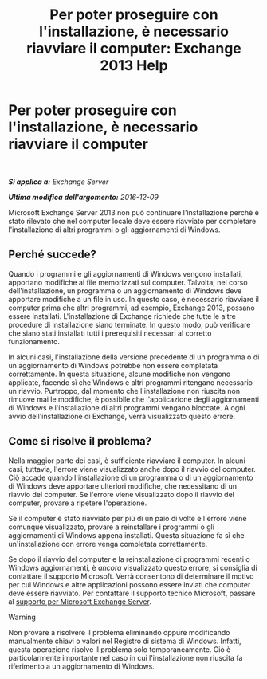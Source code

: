 ﻿---
title: "Per poter proseguire con l'installazione, è necessario riavviare il computer: Exchange 2013 Help"
TOCTitle: Per poter proseguire con l'installazione, è necessario riavviare il computer
ms:assetid: d5c73280-4e54-473a-b328-9673af11e2c0
ms:mtpsurl: https://technet.microsoft.com/it-it/library/ms.exch.setupreadiness.rebootpending(v=EXCHG.150)
ms:contentKeyID: 50481776
ms.date: 05/22/2018
mtps_version: v=EXCHG.150
ms.translationtype: MT
---

# Per poter proseguire con l'installazione, è necessario riavviare il computer

 

_**Si applica a:** Exchange Server_

_**Ultima modifica dell'argomento:** 2016-12-09_

Microsoft Exchange Server 2013 non può continuare l'installazione perché è stato rilevato che nel computer locale deve essere riavviato per completare l'installazione di altri programmi o gli aggiornamenti di Windows.

## Perché succede?

Quando i programmi e gli aggiornamenti di Windows vengono installati, apportano modifiche ai file memorizzati sul computer. Talvolta, nel corso dell'installazione, un programma o un aggiornamento di Windows deve apportare modifiche a un file in uso. In questo caso, è necessario riavviare il computer prima che altri programmi, ad esempio, Exchange 2013, possano essere installati. L'installazione di Exchange richiede che tutte le altre procedure di installazione siano terminate. In questo modo, può verificare che siano stati installati tutti i prerequisiti necessari al corretto funzionamento.

In alcuni casi, l'installazione della versione precedente di un programma o di un aggiornamento di Windows potrebbe non essere completata correttamente. In questa situazione, alcune modifiche non vengono applicate, facendo sì che Windows e altri programmi ritengano necessario un riavvio. Purtroppo, dal momento che l'installazione non riuscita non rimuove mai le modifiche, è possibile che l'applicazione degli aggiornamenti di Windows e l'installazione di altri programmi vengano bloccate. A ogni avvio dell'installazione di Exchange, verrà visualizzato questo errore.

## Come si risolve il problema?

Nella maggior parte dei casi, è sufficiente riavviare il computer. In alcuni casi, tuttavia, l'errore viene visualizzato anche dopo il riavvio del computer. Ciò accade quando l'installazione di un programma o di un aggiornamento di Windows deve apportare ulteriori modifiche, che necessitano di un riavvio del computer. Se l'errore viene visualizzato dopo il riavvio del computer, provare a ripetere l'operazione.

Se il computer è stato riavviato per più di un paio di volte e l'errore viene comunque visualizzato, provare a reinstallare i programmi o gli aggiornamenti di Windows appena installati. Questa situazione fa sì che un'installazione con errore venga completata correttamente.

Se dopo il riavvio del computer e la reinstallazione di programmi recenti o Windows aggiornamenti, è *ancora* visualizzato questo errore, si consiglia di contattare il supporto Microsoft. Verrà consentono di determinare il motivo per cui Windows e altre applicazioni possono essere inviati che computer deve essere riavviato. Per contattare il supporto tecnico Microsoft, passare al [supporto per Microsoft Exchange Server](https://go.microsoft.com/fwlink/p/?linkid=525940).


> [!WARNING]
> Non provare a risolvere il problema eliminando oppure modificando manualmente chiavi o valori nel Registro di sistema di Windows. Infatti, questa operazione risolve il problema solo temporaneamente. Ciò è particolarmente importante nel caso in cui l'installazione non riuscita fa riferimento a un aggiornamento di Windows.


